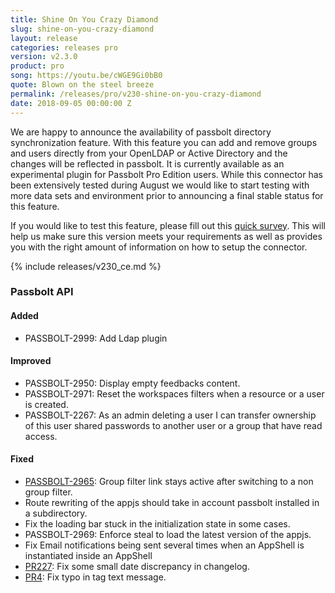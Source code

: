 ```yaml
---
title: Shine On You Crazy Diamond
slug: shine-on-you-crazy-diamond
layout: release
categories: releases pro
version: v2.3.0
product: pro
song: https://youtu.be/cWGE9Gi0bB0
quote: Blown on the steel breeze
permalink: /releases/pro/v230-shine-on-you-crazy-diamond
date: 2018-09-05 00:00:00 Z
---
```


We are happy to announce the availability of passbolt directory synchronization feature. With this feature you can add
and remove groups and users directly from your OpenLDAP or Active Directory and the changes will be reflected in passbolt.
It is currently available as an experimental plugin for Passbolt Pro Edition users. While this connector has been
extensively tested during August we would like to start testing with more data sets and environment prior to announcing
a final stable status for this feature.

If you would like to test this feature, please fill out this [quick survey](https://passbolt.typeform.com/to/tDL8Qa).
This will help us make sure this version meets your requirements as well as provides you with the right amount of
information on how to setup the connector.

{% include releases/v230_ce.md %}

### Passbolt API
#### Added
- PASSBOLT-2999: Add Ldap plugin

#### Improved
- PASSBOLT-2950: Display empty feedbacks content.
- PASSBOLT-2971: Reset the workspaces filters when a resource or a user is created.
- PASSBOLT-2267: As an admin deleting a user I can transfer ownership of this user shared passwords to another user or a group that have read access.

#### Fixed
- [PASSBOLT-2965](https://github.com/passbolt/passbolt-appjs/issues/6): Group filter link stays active after switching to a non group filter.
- Route rewriting of the appjs should take in account passbolt installed in a subdirectory.
- Fix the loading bar stuck in the initialization state in some cases.
- PASSBOLT-2969: Enforce steal to load the latest version of the appjs.
- Fix Email notifications being sent several times when an AppShell is instantiated inside an AppShell
- [PR227](https://github.com/passbolt/passbolt_api/pull/277): Fix some small date discrepancy in changelog.
- [PR4](https://github.com/passbolt/passbolt-appjs/pull/4/): Fix typo in tag text message.
